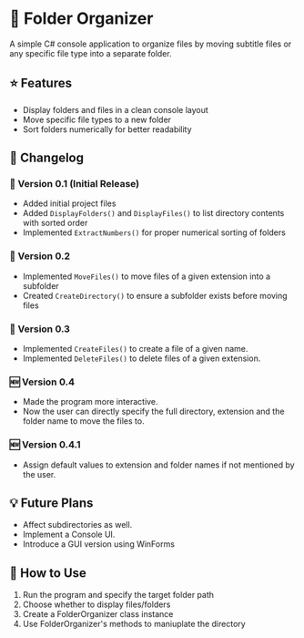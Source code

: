#  :file_folder: Folder Organizer 
A simple C# console application to organize files by moving subtitle files or any specific file type into a separate folder.

## :star: Features
- Display folders and files in a clean console layout
- Move specific file types to a new folder
- Sort folders numerically for better readability

## :wrench: Changelog

### :arrows_counterclockwise: Version 0.1 (Initial Release)
- Added initial project files
- Added `DisplayFolders()` and `DisplayFiles()` to list directory contents with sorted order
- Implemented `ExtractNumbers()` for proper numerical sorting of folders

### :arrows_counterclockwise: Version 0.2
- Implemented `MoveFiles()` to move files of a given extension into a subfolder
- Created `CreateDirectory()` to ensure a subfolder exists before moving files

### :arrows_counterclockwise: Version 0.3
- Implemented `CreateFiles()` to create a file of a given name.
- Implemented `DeleteFiles()` to delete files of a given extension.

### :new: Version 0.4
- Made the program more interactive.
- Now the user can directly specify the full directory, extension and the folder name to move the files to.

### :new: Version 0.4.1
- Assign default values to extension and folder names if not mentioned by the user.


## :bulb: Future Plans
- Affect subdirectories as well.
- Implement a Console UI.
- Introduce a GUI version using WinForms

## :book: How to Use
1. Run the program and specify the target folder path
2. Choose whether to display files/folders
3. Create a FolderOrganizer class instance
4. Use FolderOrganizer's methods to maniuplate the directory